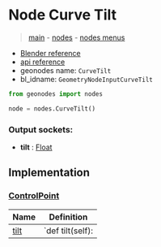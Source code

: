 # Node Curve Tilt

> [main](../structure.md) - [nodes](nodes.md) - [nodes menus](nodes_menus.md)

- [Blender reference](https://docs.blender.org/manual/en/latest/modeling/geometry_nodes/curve/curve_tilt.html)
- [api reference](https://docs.blender.org/api/current/bpy.types.GeometryNodeInputCurveTilt.html)
- geonodes name: `CurveTilt`
- bl_idname: `GeometryNodeInputCurveTilt`

```python
from geonodes import nodes

node = nodes.CurveTilt()
```

### Output sockets:

- **tilt** : [Float](Float.md)

## Implementation

### [ControlPoint](ControlPoint.md)

| Name | Definition |
|------|------------|
 | [tilt](ControlPoint.md#tilt-property) | `def tilt(self): |


